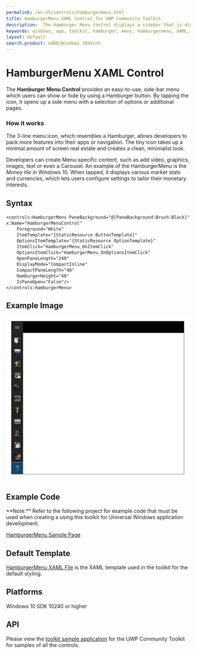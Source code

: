 ```yaml
---
permalink: /en-US/controls/hamburgermenu.html
title: HamburgerMenu XAML Control for UWP Community Toolkit
description:  The Hamburger Menu Control displays a sidebar that is displayed by the Hamburger button       
keywords: windows, app, toolkit, hamburger, menu, hamburgermenu, XAML, control, sidebar
layout: default
search.product: eADQiWindows 10XVcnh
---
```


# HamburgerMenu XAML Control  
The **Hamburger Menu Control** provides an easy-to-use, side-bar menu which users can show or hide by using a Hamburger button. By  tapping the icon, it opens up a side menu with a selection of options or additional pages.

### How it works
The 3-line menu icon, which resembles a Hamburger, allows developers to pack more features into their apps or navigation. The tiny icon takes up a minimal amount of screen real estate and creates a clean, minimalist look.

Developers can create Menu-specific content, such as add video, graphics, images, text or even a Carousel. An example of the HamburgerMenu is the *Money tile* in Windows 10. When tapped, it displays various market stats and currencies, which lets users configure settings to tailor their monetary interests.

## Syntax
```xaml
<controls:HamburgerMenu PaneBackground="@[PaneBackground:Brush:Black]" x:Name="HamburgerMenuControl"
	Foreground="White"
	ItemTemplate="{StaticResource ButtonTemplate}"
	OptionsItemTemplate="{StaticResource OptionTemplate}"
	ItemClick="HamburgerMenu_OnItemClick"
	OptionsItemClick="HamburgerMenu_OnOptionsItemClick"
	OpenPaneLength="240"
	DisplayMode="CompactInline"
	CompactPaneLength="48"
	HamburgerHeight="48"
	IsPaneOpen="False"/>
</controls:HamburgerMenu>
```

## Example Image
![hamburger menu animation](/resources/images/hamburgermenu.gif "Hamburger menu")

## Example Code
<p> **Note:** Refer to the following project for example code that must be used when creating a using this toolkit for Universal Windows application development.<p>

[HamburgerMenu Sample Page](https://github.com/Microsoft/UWPCommunityToolkit/tree/master/Microsoft.Windows.Toolkit.SampleApp/SamplePages/HamburgerMenu)

## Default Template 
[HamburgerMenu XAML File](https://github.com/Microsoft/UWPCommunityToolkit/blob/master/Microsoft.Windows.Toolkit.UI.Controls/HamburgerMenu/HamburgerMenu.xaml) is the XAML template used in the toolkit for the default styling.

## Platforms 

Windows 10 SDK 10240 or higher

## API
Please view the [toolkit sample application](https://github.com/Microsoft/UWPCommunityToolkit/tree/master/Microsoft.Windows.Toolkit.SampleApp) for the UWP Community Toolkit for samples of all the controls.
